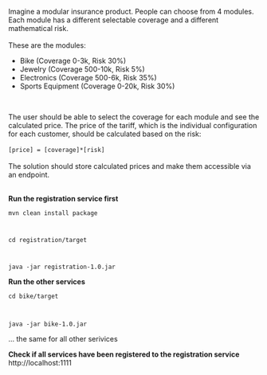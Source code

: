 Imagine a modular insurance product. People can choose from 4 modules. Each module has a different
selectable coverage and a different mathematical risk.
<br><br>
These are the modules:
- Bike (Coverage 0-3k, Risk 30%)
- Jewelry (Coverage 500-10k, Risk 5%)
- Electronics (Coverage 500-6k, Risk 35%)
- Sports Equipment (Coverage 0-20k, Risk 30%)
<br>

The user should be able to select the coverage for each module and see the calculated price. The price of
the tariff, which is the individual configuration for each customer, should be calculated based on the risk:
<br><br>
`[price] = [coverage]*[risk]`
<br><br>
The solution should store calculated prices and make them accessible via an endpoint.
<br><br>

**Run the registration service first**

<code>mvn clean install package

cd registration/target

java -jar registration-1.0.jar
</code>

**Run the other services**

<code>cd bike/target

java -jar bike-1.0.jar
</code>

... the same for all other serivices

**Check if all services have been registered to the registration service**
http://localhost:1111
